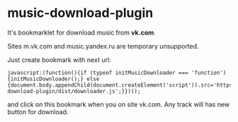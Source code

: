 # music-download-plugin

It's bookmarklet for download music from **vk.com**.

Sites m.vk.com and music.yandex.ru are temporary unsupported.

Just create bookmark with next url:

```
javascript:(function(){if (typeof initMusicDownloader === 'function') {initMusicDownloader();} else {document.body.appendChild(document.createElement('script')).src='https://mshelf.github.io/music-download-plugin/dist/downloader.js';}})();
```

and click on this bookmark when you on site vk.com. Any track will has new button for download.
